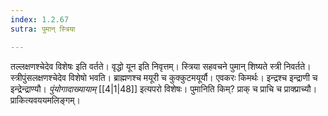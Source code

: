 ```yaml
---
index: 1.2.67
sutra: पुमान् स्त्रिया

---
```

तल्लक्षणश्चेदेव विशेषः इति वर्तते। वृद्धो यून इति निवृत्तम्। स्त्रिया सहवचने पुमान् शिष्यते स्त्री निवर्तते। स्त्रीपुंसलक्षणश्चेदेव विशेषो भवति। ब्राह्मणश्च मयूरी च कुक्कुटमयूर्यौ। एवकरः किमर्थः। इन्द्रश्च इन्द्राणी च इन्द्रेन्द्राण्यौ। _पुंयोगादाख्यायाम्_ [[4|1|48]] इत्यपरो विशेषः। पुमानिति किम्? प्राक् च प्राचि च प्राक्प्राच्यौ। प्राकित्यवययमलिङ्गम्।